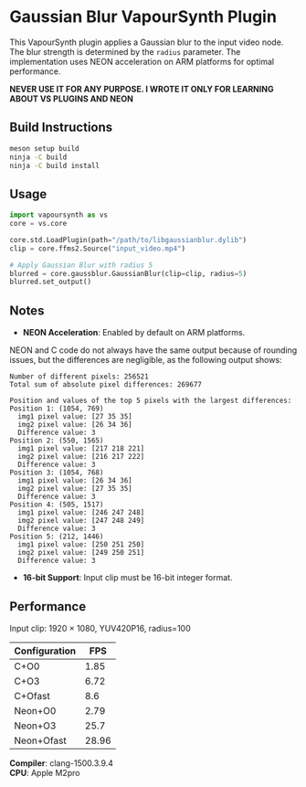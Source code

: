 # Gaussian Blur VapourSynth Plugin

This VapourSynth plugin applies a Gaussian blur to the input video node. The blur strength is determined by the `radius` parameter. The implementation uses NEON acceleration on ARM platforms for optimal performance.

**NEVER USE IT FOR ANY PURPOSE. I WROTE IT ONLY FOR LEARNING ABOUT VS PLUGINS AND NEON**

## Build Instructions

```bash
meson setup build
ninja -C build
ninja -C build install
```

## Usage

```python
import vapoursynth as vs
core = vs.core

core.std.LoadPlugin(path="/path/to/libgaussianblur.dylib")
clip = core.ffms2.Source("input_video.mp4")

# Apply Gaussian Blur with radius 5
blurred = core.gaussblur.GaussianBlur(clip=clip, radius=5)
blurred.set_output()
```

## Notes

- **NEON Acceleration**: Enabled by default on ARM platforms.

NEON and C code do not always have the same output because of rounding issues, but the differences are negligible, as the following output shows:

```
Number of different pixels: 256521
Total sum of absolute pixel differences: 269677

Position and values of the top 5 pixels with the largest differences:
Position 1: (1054, 769)
  img1 pixel value: [27 35 35]
  img2 pixel value: [26 34 36]
  Difference value: 3
Position 2: (550, 1565)
  img1 pixel value: [217 218 221]
  img2 pixel value: [216 217 222]
  Difference value: 3
Position 3: (1054, 768)
  img1 pixel value: [26 34 36]
  img2 pixel value: [27 35 35]
  Difference value: 3
Position 4: (505, 1517)
  img1 pixel value: [246 247 248]
  img2 pixel value: [247 248 249]
  Difference value: 3
Position 5: (212, 1446)
  img1 pixel value: [250 251 250]
  img2 pixel value: [249 250 251]
  Difference value: 3
```

- **16-bit Support**: Input clip must be 16-bit integer format.


## Performance

Input clip: $1920$ $\times$ $1080$, YUV420P16, radius=100

| Configuration  | FPS    |
|----------------|--------|
| C+O0           | 1.85   |
| C+O3           | 6.72   |
| C+Ofast        | 8.6    |
| Neon+O0        | 2.79   |
| Neon+O3        | 25.7   |
| Neon+Ofast     | 28.96  |

**Compiler**: clang-1500.3.9.4  
**CPU**: Apple M2pro
